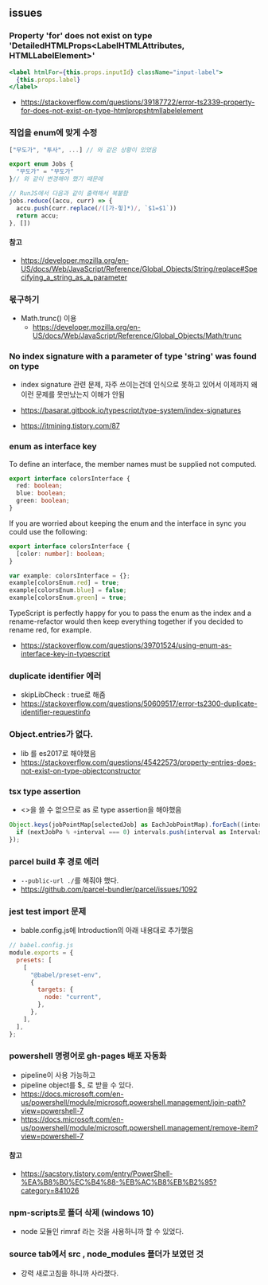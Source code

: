 ## issues

### Property 'for' does not exist on type 'DetailedHTMLProps<LabelHTMLAttributes<HTMLLabelElement>, HTMLLabelElement>'

```jsx
<label htmlFor={this.props.inputId} className="input-label">
  {this.props.label}
</label>
```

- https://stackoverflow.com/questions/39187722/error-ts2339-property-for-does-not-exist-on-type-htmlpropshtmllabelelement

### 직업을 enum에 맞게 수정

```ts
["무도가", "투사", ...] // 와 같은 상황이 있었음

export enum Jobs {
  "무도가" = "무도가"
}// 와 같이 변경해야 했기 때문에

// RunJS에서 다음과 같이 출력해서 복붙함
jobs.reduce((accu, curr) => {
  accu.push(curr.replace(/([가-힣]*)/, `$1=$1`))
  return accu;
}, [])
```

#### 참고

- https://developer.mozilla.org/en-US/docs/Web/JavaScript/Reference/Global_Objects/String/replace#Specifying_a_string_as_a_parameter

### 몫구하기

- Math.trunc() 이용
  - https://developer.mozilla.org/en-US/docs/Web/JavaScript/Reference/Global_Objects/Math/trunc

### No index signature with a parameter of type 'string' was found on type

- index signature 관련 문제, 자주 쓰이는건데 인식으로 못하고 있어서 이제까지 왜 이런 문제를 못만났는지 이해가 안됨

- https://basarat.gitbook.io/typescript/type-system/index-signatures
- https://itmining.tistory.com/87

### enum as interface key

To define an interface, the member names must be supplied not computed.

```ts
export interface colorsInterface {
  red: boolean;
  blue: boolean;
  green: boolean;
}
```

If you are worried about keeping the enum and the interface in sync you could use the following:

```ts
export interface colorsInterface {
  [color: number]: boolean;
}

var example: colorsInterface = {};
example[colorsEnum.red] = true;
example[colorsEnum.blue] = false;
example[colorsEnum.green] = true;
```

TypeScript is perfectly happy for you to pass the enum as the index and a rename-refactor would then keep everything together if you decided to rename red, for example.

- https://stackoverflow.com/questions/39701524/using-enum-as-interface-key-in-typescript

### duplicate identifier 에러

- skipLibCheck : true로 해줌
- https://stackoverflow.com/questions/50609517/error-ts2300-duplicate-identifier-requestinfo

### Object.entries가 없다.

- lib 를 es2017로 해야했음
- https://stackoverflow.com/questions/45422573/property-entries-does-not-exist-on-type-objectconstructor

### tsx type assertion

- <>을 쓸 수 없으므로 as 로 type assertion을 해야했음

```ts
Object.keys(jobPointMap[selectedJob] as EachJobPointMap).forEach((interval) => {
  if (nextJobPo % +interval === 0) intervals.push(interval as Intervals);
});
```

### parcel build 후 경로 에러

- `--public-url ./`를 해줘야 했다.
- https://github.com/parcel-bundler/parcel/issues/1092

### jest test import 문제

- bable.config.js에 Introduction의 아래 내용대로 추가했음

```js
// babel.config.js
module.exports = {
  presets: [
    [
      "@babel/preset-env",
      {
        targets: {
          node: "current",
        },
      },
    ],
  ],
};
```

### powershell 명령어로 gh-pages 배포 자동화

- pipeline이 사용 가능하고
- pipeline object를 \$\_ 로 받을 수 있다.
- https://docs.microsoft.com/en-us/powershell/module/microsoft.powershell.management/join-path?view=powershell-7
- https://docs.microsoft.com/en-us/powershell/module/microsoft.powershell.management/remove-item?view=powershell-7

#### 참고

- https://sacstory.tistory.com/entry/PowerShell-%EA%B8%B0%EC%B4%88-%EB%AC%B8%EB%B2%95?category=841026

### npm-scripts로 폴더 삭제 (windows 10)

- node 모듈인 rimraf 라는 것을 사용하니까 할 수 있었다.

### source tab에서 src , node_modules 폴더가 보였던 것

- 강력 새로고침을 하니까 사라졌다.
